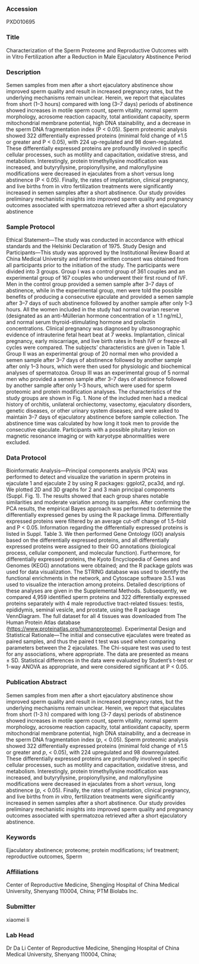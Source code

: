 ### Accession
PXD010695

### Title
Characterization of the Sperm Proteome and Reproductive Outcomes with in Vitro Fertilization after a Reduction in Male Ejaculatory Abstinence Period

### Description
Semen samples from men after a short ejaculatory abstinence show improved sperm quality and result in increased pregnancy rates, but the underlying mechanisms remain unclear. Herein, we report that ejaculates from short (1–3 hours) compared with long (3–7 days) periods of abstinence showed increases in motile sperm count, sperm vitality, normal sperm morphology, acrosome reaction capacity, total antioxidant capacity, sperm mitochondrial membrane potential, high DNA stainability, and a decrease in the sperm DNA fragmentation index (P < 0.05). Sperm proteomic analysis showed 322 differentially expressed proteins (minimal fold change of ±1.5 or greater and P < 0.05), with 224 up-regulated and 98 down-regulated. These differentially expressed proteins are profoundly involved in specific cellular processes, such as motility and capacitation, oxidative stress, and metabolism. Interestingly, protein trimethyllysine modification was increased, and butyryllysine, propionyllysine, and malonyllysine modifications were decreased in ejaculates from a short versus long abstinence (P < 0.05). Finally, the rates of implantation, clinical pregnancy, and live births from in vitro fertilization treatments were significantly increased in semen samples after a short abstinence. Our study provides preliminary mechanistic insights into improved sperm quality and pregnancy outcomes associated with spermatozoa retrieved after a short ejaculatory abstinence

### Sample Protocol
Ethical Statement—The study was conducted in accordance with ethical standards and the Helsinki Declaration of 1975. Study Design and Participants—This study was approved by the Institutional Review Board at China Medical University and informed written consent was obtained from all participants prior to the initiation of the study. The participants were divided into 3 groups. Group I was a control group of 361 couples and an experimental group of 167 couples who underwent their first round of IVF. Men in the control group provided a semen sample after 3–7 days of abstinence, while in the experimental group, men were told the possible benefits of producing a consecutive ejaculate and provided a semen sample after 3–7 days of such abstinence followed by another sample after only 1–3 hours. All the women included in the study had normal ovarian reserve (designated as an anti-Müllerian hormone concentration of ≥ 1.1 ng/mL), and normal serum thyroid-stimulating hormone and prolactin concentrations. Clinical pregnancy was diagnosed by ultrasonographic evidence of intrauterine fetal heart beat at 7 weeks. Implantation, clinical pregnancy, early miscarriage, and live birth rates in fresh IVF or freeze-all cycles were compared. The subjects’ characteristics are given in Table 1. Group II was an experimental group of 20 normal men who provided a semen sample after 3–7 days of abstinence followed by another sample after only 1–3 hours, which were then used for physiologic and biochemical analyses of spermatozoa. Group III was an experimental group of 5 normal men who provided a semen sample after 3–7 days of abstinence followed by another sample after only 1–3 hours, which were used for sperm proteomic and protein modification analyses. The characteristics of the study groups are shown in Fig. 1. None of the included men had a medical history of orchitis, unilateral orchiectomy, vasectomy, ejaculatory disorders, genetic diseases, or other urinary system diseases; and were asked to maintain 3–7 days of ejaculatory abstinence before sample collection. The abstinence time was calculated by how long it took men to provide the consecutive ejaculate. Participants with a possible pituitary lesion on magnetic resonance imaging or with karyotype abnormalities were excluded.

### Data Protocol
Bioinformatic Analysis—Principal components analysis (PCA) was performed to detect and visualize the variation in sperm proteins in ejaculate 1 and ejaculate 2 by using R packages: ggplot2, pca3d, and rgl. We plotted 2D and 3D graphs for 2 and 3 main principal components (Suppl. Fig. 1). The results showed that each group shares notable similarities and moderate variation among its samples. After confirming the PCA results, the empirical Bayes approach was performed to determine the differentially expressed genes by using the R package limma. Differentially expressed proteins were filtered by an average cut-off change of 1.5-fold and P < 0.05. Information regarding the differentially expressed proteins is listed in Suppl. Table 3. We then performed Gene Ontology (GO) analysis based on the differentially expressed proteins, and all differentially expressed proteins were assigned to their GO annotations (biological process, cellular component, and molecular function). Furthermore, for differentially expressed proteins, the Kyoto Encyclopedia of Genes and Genomes (KEGG) annotations were obtained; and the R package gplots was used for data visualization. The STRING database was used to identify the functional enrichments in the network, and Cytoscape software 3.5.1 was used to visualize the interaction among proteins. Detailed descriptions of these analyses are given in the Supplemental Methods. Subsequently, we compared 4,959 identified sperm proteins and 322 differentially expressed proteins separately with 4 male reproductive tract-related tissues: testis, epididymis, seminal vesicle, and prostate, using the R package VennDiagram. The full dataset for all 4 tissues was downloaded from The Human Protein Atlas database (https://www.proteinatlas.org/humanproteome). Experimental Design and Statistical Rationale—The initial and consecutive ejaculates were treated as paired samples, and thus the paired t test was used when comparing parameters between the 2 ejaculates. The Chi-square test was used to test for any associations, where appropriate. The data are presented as means ± SD. Statistical differences in the data were evaluated by Student’s t-test or 1-way ANOVA as appropriate, and were considered significant at P < 0.05.

### Publication Abstract
Semen samples from men after a short ejaculatory abstinence show improved sperm quality and result in increased pregnancy rates, but the underlying mechanisms remain unclear. Herein, we report that ejaculates from short (1-3 h) compared with long (3-7 days) periods of abstinence showed increases in motile sperm count, sperm vitality, normal sperm morphology, acrosome reaction capacity, total antioxidant capacity, sperm mitochondrial membrane potential, high DNA stainability, and a decrease in the sperm DNA fragmentation index (<i>p</i>, &lt; 0.05). Sperm proteomic analysis showed 322 differentially expressed proteins (minimal fold change of &#xb1;1.5 or greater and <i>p</i>, &lt; 0.05), with 224 upregulated and 98 downregulated. These differentially expressed proteins are profoundly involved in specific cellular processes, such as motility and capacitation, oxidative stress, and metabolism. Interestingly, protein trimethyllysine modification was increased, and butyryllysine, propionyllysine, and malonyllysine modifications were decreased in ejaculates from a short <i>versus</i>, long abstinence (<i>p</i>, &lt; 0.05). Finally, the rates of implantation, clinical pregnancy, and live births from <i>in vitro</i>, fertilization treatments were significantly increased in semen samples after a short abstinence. Our study provides preliminary mechanistic insights into improved sperm quality and pregnancy outcomes associated with spermatozoa retrieved after a short ejaculatory abstinence.

### Keywords
Ejaculatory abstinence; proteome; protein modifications; ivf treatment; reproductive outcomes, Sperm

### Affiliations
Center of Reproductive Medicine, Shengjing Hospital of China Medical University, Shenyang 110004, China;
PTM Biolabs lnc.

### Submitter
xiaomei li

### Lab Head
Dr Da Li
Center of Reproductive Medicine, Shengjing Hospital of China Medical University, Shenyang 110004, China;


